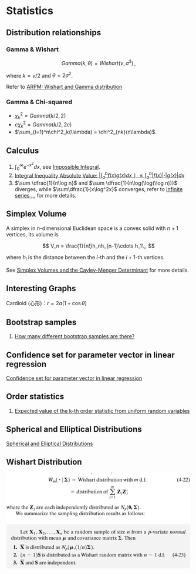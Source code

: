 # Statistics

## Distribution relationships

### Gamma & Wishart

$$
Gamma(k,\theta) = Wishart(\nu, \sigma^2)\,,
$$

where $k=\nu/2$ and $\theta=2\sigma^2$.

Refer to [ARPM: Wishart and Gamma distribution](https://www.arpm.co/lab/GammaDistribNotation.html)

### Gamma & Chi-squared

- $\chi^2_k = Gamma(k/2, 2)$
- $c\chi^2_k = Gamma(k/2, 2c)$
- $\sum_{i=1}^n\chi^2_k(\lambda) = \chi^2_{nk}(n\lambda)$.

## Calculus

1. $\int_0^\infty e^{-x^2}dx$, see [Impossible Integral](https://www.math.hmc.edu/funfacts/ffiles/20008.3.shtml).
2. [Integral Inequality Absolute Value: $|\int^b_af(x)g(x) dx∣\le\int_a^b|f(x)|⋅|g(x)| dx$](https://math.stackexchange.com/questions/429220/integral-inequality-absolute-value-left-int-ab-fx-gx-dx-right)
3. $\sum \dfrac{1}{n\log n}$ and $\sum \dfrac{1}{n\log(\log(\log n))}$ diverges, while $\sum\dfrac{1}{x\log^2x}$ converges, refer to [Infinite series ...](https://math.stackexchange.com/questions/574503/infinite-series-sum-n-2-infty-frac1n-log-n) for more details.

## Simplex Volume

A simplex in $n$-dimensional Euclidean space is a convex solid with $n+1$ vertices, its volume is 

$$
V_n = \frac{1}{n!}h_nh_{n-1}\cdots h_1\,,
$$

where $h_i$ is the distance between the $i$-th and the $i+1$-th vertices.

See [Simplex Volumes and the Cayley-Menger Determinant](https://www.mathpages.com/home/kmath664/kmath664.htm) for more details.

## Interesting Graphs

Cardioid (心形)：$r=2a(1+\cos\theta)$

## Bootstrap samples

1. [How many different bootstrap samples are there?](http://statweb.stanford.edu/~susan/courses/s208/node37.html)

## Confidence set for parameter vector in linear regression

[Confidence set for parameter vector in linear regression](https://stats.stackexchange.com/questions/18322/confidence-set-for-parameter-vector-in-linear-regression)

## Order statistics

1. [Expected value of the k-th order statistic from uniform random variables](https://math.stackexchange.com/questions/2251604/expected-value-of-the-k-th-order-statistic-from-uniform-random-variables)

## Spherical and Elliptical Distributions

[Spherical and Elliptical Distributions](http://sfb649.wiwi.hu-berlin.de/fedc_homepage/xplore/tutorials/mvahtmlnode42.html)

## Wishart Distribution

![](wishart.png)